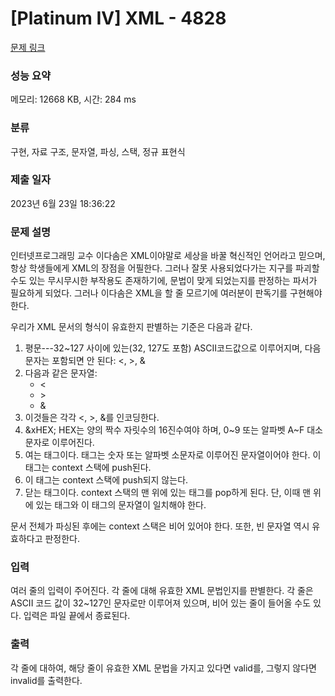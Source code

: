 # [Platinum IV] XML - 4828 

[문제 링크](https://www.acmicpc.net/problem/4828) 

### 성능 요약

메모리: 12668 KB, 시간: 284 ms

### 분류

구현, 자료 구조, 문자열, 파싱, 스택, 정규 표현식

### 제출 일자

2023년 6월 23일 18:36:22

### 문제 설명

<p>인터넷프로그래밍 교수 이다솜은 XML이야말로 세상을 바꿀 혁신적인 언어라고 믿으며, 항상 학생들에게 XML의 장점을 어필한다. 그러나 잘못 사용되었다가는 지구를 파괴할 수도 있는 무시무시한 부작용도 존재하기에, 문법이 맞게 되었는지를 판정하는 파서가 필요하게 되었다. 그러나 이다솜은 XML을 할 줄 모르기에 여러분이 판독기를 구현해야 한다.</p>

<p>우리가 XML 문서의 형식이 유효한지 판별하는 기준은 다음과 같다.</p>

<ol>
	<li>평문---32~127 사이에 있는(32, 127도 포함) ASCII코드값으로 이루어지며, 다음 문자는 포함되면 안 된다: <, >, &</li>
	<li>다음과 같은 문자열:
	<ul>
		<li>&lt;</li>
		<li>&gt;</li>
		<li>&amp;</li>
	</ul>
	</li>
	<li>이것들은 각각 <, >, &를 인코딩한다.</li>
	<li>&xHEX; HEX는 양의 짝수 자릿수의 16진수여야 하며, 0~9 또는 알파벳 A~F 대소문자로 이루어진다.</li>
	<li><tag> 여는 태그이다. 태그는 숫자 또는 알파벳 소문자로 이루어진 문자열이어야 한다. 이 태그는 context 스택에 push된다.</li>
	<li><tag/> 이 태그는 context 스택에 push되지 않는다.</li>
	<li></tag> 닫는 태그이다. context 스택의 맨 위에 있는 태그를 pop하게 된다. 단, 이때 맨 위에 있는 태그와 이 태그의 문자열이 일치해야 한다.</li>
</ol>

<p>문서 전체가 파싱된 후에는 context 스택은 비어 있어야 한다. 또한, 빈 문자열 역시 유효하다고 판정한다.</p>

### 입력 

 <p>여러 줄의 입력이 주어진다. 각 줄에 대해 유효한 XML 문법인지를 판별한다. 각 줄은 ASCII 코드 값이 32~127인 문자로만 이루어져 있으며, 비어 있는 줄이 들어올 수도 있다. 입력은 파일 끝에서 종료된다.</p>

### 출력 

 <p>각 줄에 대하여, 해당 줄이 유효한 XML 문법을 가지고 있다면 valid를, 그렇지 않다면 invalid를 출력한다.</p>

